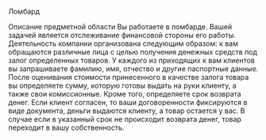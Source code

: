 Ломбард


Описание предметной области
Вы работаете в ломбарде. 
Вашей задачей является отслеживание финансовой стороны его работы. 
Деятельность компании организована следующим образом: к вам обращаются различные лица с целью получения денежных средств под залог определенных товаров. 
У каждого из приходящих к вам клиентов вы запрашиваете фамилию, имя, отчество и другие паспортные данные. 
После оценивания стоимости принесенного в качестве залога товара вы определяете сумму, которую готовы выдать на руки клиенту, а также свои комиссионные. 
Кроме того, определяете срок возврата денег. Если клиент согласен, то ваши договоренности фиксируются в виде документа, деньги выдаются клиенту, а товар остается у вас. 
В случае если в указанный срок не происходит возврата денег, товар переходит в вашу собственность.
